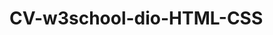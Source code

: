 # CV-w3school-dio-HTML-CSS
<!-- Construído com referência a https://github.com/digitalinnovationone/cv da DIO-->
